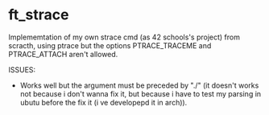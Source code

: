 # ft_strace

Implememtation of my own strace cmd (as 42 schools's project) from scracth, using ptrace but the options PTRACE_TRACEME and PTRACE_ATTACH aren't allowed.

ISSUES:
- Works well but the argument must be preceded by "./" (it doesn't works not because i don't wanna fix it, but because i have to test my parsing in ubutu before the fix it (i ve developepd it in arch)).
